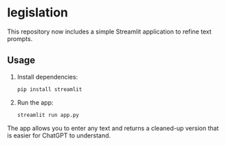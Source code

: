 # legislation

This repository now includes a simple Streamlit application to refine text prompts.

## Usage

1. Install dependencies:
   ```bash
   pip install streamlit
   ```
2. Run the app:
   ```bash
   streamlit run app.py
   ```

The app allows you to enter any text and returns a cleaned-up version that is easier for ChatGPT to understand.
